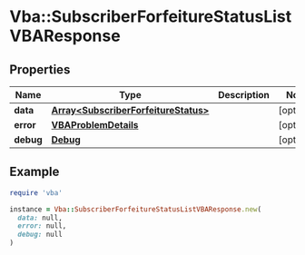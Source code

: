# Vba::SubscriberForfeitureStatusListVBAResponse

## Properties

| Name | Type | Description | Notes |
| ---- | ---- | ----------- | ----- |
| **data** | [**Array&lt;SubscriberForfeitureStatus&gt;**](SubscriberForfeitureStatus.md) |  | [optional] |
| **error** | [**VBAProblemDetails**](VBAProblemDetails.md) |  | [optional] |
| **debug** | [**Debug**](Debug.md) |  | [optional] |

## Example

```ruby
require 'vba'

instance = Vba::SubscriberForfeitureStatusListVBAResponse.new(
  data: null,
  error: null,
  debug: null
)
```

